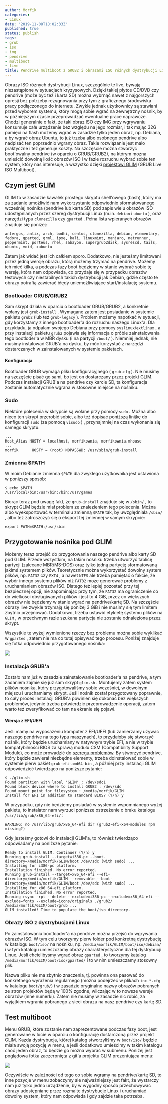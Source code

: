 ```yaml
---
author: Morfik
categories:
- Linux
date: "2019-11-08T18:02:33Z"
published: true
status: publish
tags:
- grub
- iso
- img
- pendrive
- multiboot
- live
title: Pendrive multiboot z GRUB2 i obrazami ISO różnych dystrybucji Linux
---
```


Obrazy ISO różnych dystrybucji Linux, szczególnie te live, bywają niezastąpione w sytuacjach
kryzysowych. Dzięki takiej płytce CD/DVD czy pendrive (może być też i karta SD) można wybrnąć nawet
z najgorszych opresji bez potrzeby rezygnowania przy tym z graficznego środowiska pracy
podłączonego do internetu. Zwykle jednak użytkownicy są stawiani przed wyborem systemu, który mogą
sobie wgrać na zewnętrzny nośnik, by w późniejszym czasie przeprowadzać ewentualne prace naprawcze.
Chodzi generalnie o fakt, że taki obraz ISO czy IMG przy wgrywaniu konsumuje całe urządzenie bez
względu na jego rozmiar, i tak mając 32G pamięci na flash możemy wgrać w zasadzie tylko jeden
obraz, np. Debiana, a by wgrać obraz Ubuntu, to już trzeba albo osobnego pendrive albo nadpisać ten
poprzednio wgrany obraz. Takie rozwiązanie jest mało praktyczne i też generuje koszty. Na szczęście
można stworzyć boot'owalny pendrive (w oparciu o GRUB/GRUB2), na którym można umieścić dowolną
ilość obrazów ISO i w fazie rozruchu wybrać sobie ten system, który nas interesuje, a wszystko
dzięki [projektowi GLIM][1] (GRUB Live ISO Multiboot).

<!--more-->
## Czym jest GLIM

GLIM to w zasadzie kawałek prostego skryptu shell'owego (bash), który ma za zadanie umożliwić nam
wykorzystanie odpowiednio sformatowanego wcześniej nośnika (pendrive lub karta SD) pod zapis wielu
obrazów ISO udostępnianych przez szereg dystrybucji Linux (m.in. `debian` i `ubuntu` ), oraz
narzędzi typu `clonezilla` czy `gparted` . Pełna lista wpieranych obrazów znajduje się poniżej:

    antergos, antix, arch, bodhi, centos, clonezilla, debian, elementary,
    fedora, gparted, grml, ipxe, kali, linuxmint, manjaro, netrunner,
    peppermint, porteus, rhel, sabayon, supergrub2disk, sysrescd, tails,
    ubuntu, void, xubuntu

Zatem jak widać jest ich całkiem sporo. Dodatkowo, nie jesteśmy limitowani przez jedną wersję
obrazu, którą możemy trzymać na pendrive. Możemy ich mieć kilka, a podczas fazy boot będziemy w
stanie wybrać sobie tę wersję, która nam odpowiada, co przydaje się w przypadku obrazów testowych
czy niestabilnych takich dystrybucji jak Debian, gdzie często te obrazy potrafią zawierać błędy
uniemożliwiające start/instalację systemu.

### Bootloader GRUB/GRUB2

Sam skrypt działa w oparciu o bootloader GRUB/GRUB2, a konkretnie wołany jest `grub-install` .
Wymagane zatem jest posiadanie w systemie pakietu `grub2` (lub też `grub-legacy` ). Problem możemy
napotkać w sytuacji, gdy korzystamy z innego bootloader'a do rozruchu naszego Linux'a. Dla
przykładu, ja odpalam swojego Debiana przy pomocy `syslinux`/`extlinux` , a przy instalacji pakietu
`grub2` pojawia się informacja o próbie zainstalowania tego bootloder'a w MBR dysku (i na partycji
`/boot/` ). Niemniej jednak, nie musimy instalować GRUB'a na dysku, by móc korzystać z narzędzi
dostarczanych w zainstalowanych w systemie pakietach.

#### Konfiguracja

Bootloader GRUB wymaga pliku konfiguracyjnego ( `grub.cfg` ). Nie musimy na szczęście pisać go sami,
bo jest on dostarczany przez projekt GLIM. Podczas instalacji GRUB'a na pendrive czy karcie SD, ta
konfiguracja zostanie automatycznie wgrana w stosowne miejsce na nośniku.

### Sudo

Niektóre polecenia w skrypcie są wołane przy pomocy `sudo` . Można albo nieco ten skrypt przerobić
sobie, albo też dopisać poniższą linijkę do konfiguracji `sudo` (za pomocą `visudo` ) ,
przynajmniej na czas wykonania się samego skryptu:

    ...
    Host_Alias HOSTY = localhost, morfikownia, morfikownia.mhouse
    ...
    morfik      HOSTY = (root) NOPASSWD: /usr/sbin/grub-install

### Zmienna $PATH

W moim Debianie zmienna `$PATH` dla zwykłego użytkownika jest ustawiona w poniższy sposób:

    $ echo $PATH
    /usr/local/bin:/usr/bin:/bin:/usr/games

Biorąc teraz pod uwagę fakt, że `grub-install` znajduje się w `/sbin/` , to skrypt GLIM będzie miał
problem ze znalezieniem tego polecenia. Można albo wyeksportować w terminalu zmienną `$PATH` tak,
by uwzględniała `/sbin/` , albo też zatroszczyć się o eksport tej zmiennej w samym skrypcie:

    export PATH=$PATH:/usr/sbin

## Przygotowanie nośnika pod GLIM

Możemy teraz przejść do przygotowania naszego pendrive albo karty SD pod GLIM. Przede wszystkim, na
takim nośniku trzeba utworzyć tablicę partycji (zalecane MBR/MS-DOS) oraz tylko jedną partycję
sformatowaną jakimś systemem plików. Teoretycznie można wykorzystać dowolny system plików, np.
`FAT32` czy `EXT4` , a nawet `NTFS` ale trzeba pamiętać o fakcie, że wybór innego systemu plików
niż `FAT32` może generować problemy z uruchamianiem obrazów ISO. Dlatego też lepiej pozostać przy
tej bezpiecznej opcji, nie zapominając przy tym, że `FAT32` ma ograniczenie co do wielkości
obsługiwanych plików  i jest to 4 GiB, przez co większych obrazów nie będziemy w stanie wgrać na
pendrive/kartę SD. Na szczęście obrazy live zwykle trzymają się poniżej 3 GiB i nie musimy się tym
limitem zbytnio przejmować. Dodatkowo, trzeba ustawić etykietę systemu plików na `GLIM` , w
przeciwnym razie szukana partycja nie zostanie odnaleziona przez skrypt.

Wszystkie te wyżej wymienione rzeczy bez problemu można sobie wyklikać w `gparted` , zatem nie ma
co tutaj opisywać tego procesu. Poniżej znajduje się fotka odpowiednio przygotowanego nośnika:

![](/img/2019/11/001.pendrive-karta-sd-multiboot-iso-linux-gparted.png#huge)

### Instalacja GRUB'a

Zostało nam już w zasadzie zainstalowanie bootloader'a na pendrive, a tym zadaniem zajmie się już
sam skrypt `glim.sh` . Montujemy zatem system plików nośnika, który przygotowaliśmy sobie wcześniej,
w dowolnym miejscu i uruchamiamy skrypt. Jeśli nośnik został przygotowany poprawnie, to cały proces
instalacji GRUB'a powinien się dokonać bez większych problemów, jedynie trzeba potwierdzić
przeprowadzenie operacji, zatem warto też zweryfikować co tam na ekranie się pojawi.

#### Wersja z EFI/UEFI

Jeśli mamy na wyposażeniu komputer z EFI/UEFI (lub zamierzamy używać naszego pendrive na tego typu
maszynach), to przydałoby się stworzyć nośnik, który będzie uruchamiany w natywnym trybie EFI, a
nie w trybie kompatybilności BIOS za sprawą modułu CSM (Compatibility Support Module), co może
prowadzić do [szeregu problemów][2]. By stworzyć pendrive, który będzie zawierał niezbędne elementy,
trzeba doinstalować sobie w systemie pierw pakiet `grub-efi-amd64-bin` , a później przy instalacji
GLIM odpowiedzieć twierdząco na poniższe pytanie:

    $ ./glim.sh
    Found partition with label 'GLIM' : /dev/sdc1
    Found block device where to install GRUB2 : /dev/sdc
    Found mount point for filesystem : /media/morfik/GLIM
    Install for EFI in addition to standard BIOS? (Y/n) y

W przypadku, gdy nie będziemy posiadać w systemie wspomnianego wyżej pakietu, to instalator nam
wyrzuci poniższe ostrzeżenie o braku katalogu `/usr/lib/grub/x86_64-efi/` :

    WARNING: no /usr/lib/grub/x86_64-efi dir (grub2-efi-x64-modules rpm missing?)

Gdy jesteśmy gotowi do instalacji GLIM'a, to również twierdząco odpowiadamy na poniższe pytanie:

    Ready to install GLIM. Continue? (Y/n) y
    Running grub-install --target=i386-pc --boot-directory=/media/morfik/GLIM/boot /dev/sdc (with sudo) ...
    Installing for i386-pc platform.
    Installation finished. No error reported.
    Running grub-install --target=x86_64-efi --efi-directory=/media/morfik/GLIM --removable --boot-directory=/media/morfik/GLIM/boot /dev/sdc (with sudo) ...
    Installing for x86_64-efi platform.
    Installation finished. No error reported.
    Running rsync -rpt --delete --exclude=i386-pc --exclude=x86_64-efi --exclude=fonts --exclude=icons/originals ./grub2/ /media/morfik/GLIM/boot/grub ...
    GLIM installed! Time to populate the boot/iso directory.

### Obrazy ISO z dystrybucjami Linux

Po zainstalowaniu bootloader'a na pendrive można przejść do wgrywania obrazów ISO. W tym celu
tworzymy pierw folder pod konkretną dystrybucję w katalogu `boot/iso/` na nośniku, np.
`/media/morfik/GLIM/boot/iso/debian/` i w tym katalogu umieszczamy obrazy charakterystyczne dla tej
dystrybucji Linux. Jeśli chcielibyśmy wgrać obraz `gparted` , to tworzymy katalog
`/media/morfik/GLIM/boot/iso/gparted/` i to w nim umieszczamy stosowny plik.

Nazwa pliku nie ma zbytnio znaczenia, tj. powinna ona pasować do konkretnego wyrażenia regularnego
(można podejrzeć w plikach `inc-*.cfg` w katalogu `boot/grub/`) i w zasadzie oryginalne nazwy
obrazów pobranych ze stron projektów będą w 100% zgodne, wliczając w to nowsze wersje obrazów (inne
numerki). Zatem nie musimy w zasadzie nic robić, za wyjątkiem wgrania pobranego z sieci obrazu na
nasz pendrive czy kartę SD.

## Test multiboot

Menu GRUB, które zostanie nam zaprezentowane podczas fazy boot, jest generowane w locie w oparciu o
konfigurację dostarczoną przez projekt GLIM. Każda dystrybucja, której katalog stworzyliśmy w
`boot/iso/` będzie miała swoją pozycję w menu, a jeśli dodatkowo umieścimy w takim katalogu choć
jeden obraz, to będzie go można wybrać w submenu. Poniżej jest poglądowa fotka zaczerpnięta z git'a
projektu GLIM prezentująca menu:

![](/img/2019/11/002.pendrive-karta-sd-multiboot-iso-linux-grub-menu.png#huge)

Oczywiście w zależności od tego co sobie wgramy na pendrive/kartę SD, to inne pozycje w menu
zobaczymy ale najważniejszy jest fakt, że wystarczy nam już tylko jedno urządzenie, by w wygodny
sposób przechowywać obrazy udostępniane przez rozmaite dystrybucje Linux i uruchamiać dowolny
system, który nam odpowiada i gdy zajdzie taka potrzeba.


[1]: https://github.com/thias/glim
[2]: https://www.rodsbooks.com/efi-bootloaders/csm-good-bad-ugly.html

